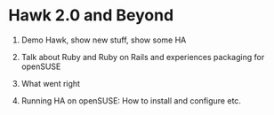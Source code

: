 # Hawk 2.0 and Beyond

1. Demo Hawk, show new stuff, show some HA

2. Talk about Ruby and Ruby on Rails and experiences packaging for
openSUSE

3. What went right

4. Running HA on openSUSE: How to install and configure etc.

###


